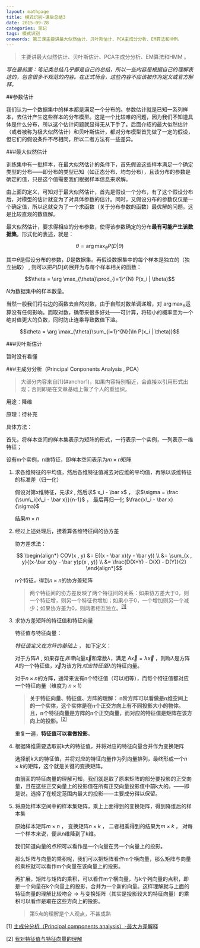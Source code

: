 ```yaml
---
layout: mathpage
title: 模式识别-课后总结3
date: 2015-09-28
categories: 笔记
tags: 模式识别
onewords: 第三课主要讲最大似然估计、贝叶斯估计、PCA主成分分析、EM算法和HMM。
---
```

> 主要讲最大似然估计、贝叶斯估计、PCA主成分分析、EM算法和HMM 。

*写在最前面：笔记类总结几乎都是自己的总结，所以一些内容是根据自己的理解表达的，包含很多不规范的内容。在正式场合，这些内容不应该被作为定义或官方解释。* 


##参数估计

我们认为一个数据集中的样本都是满足一个分布的。参数估计就是已知一系列样本，去估计产生这些样本的分布模型。这是一个比较难的问题，因为我们不知道具体是什么分布，所以这个估计问题就显得无从下手了。后面介绍的最大似然估计（或者被称为极大似然估计）和贝叶斯估计，都对分布模型首先做了一定的假设，但它们的假设条件不尽相同，所以二者方法有一些差异。

###最大似然估计

训练集中有一批样本，在最大似然估计的条件下，首先假设这些样本满足一个确定类型的分布——即分布的类型已知（如正态分布、均匀分布），且该分布的参数是确定的值，只是这个值需要我们根据样本信息来求解。

由上面的定义，可知对于最大似然估计，首先是假设一个分布，有了这个假设分布后，对模型的估计就变为了对具体参数的估计。同时，又假设分布的参数仅仅是一个确定值，所以这就变为了一个求函数（关于分布参数的函数）最优解的问题。这是比较直观的数值解。

最大似然估计，要求得相应的分布参数，使得该参数确定的分布**最有可能产生该数据集**。形式化的表述，就是：

$$\theta = \arg \max_{\theta}P(D | \theta)$$

其中$\theta$是假设分布的参数，$D$是数据集。再假设数据集中的每个样本是独立的（独立抽取） , 则可以把$P(D \| \theta)$展开为与每个样本相关的函数：

$$\theta = \arg \max_{\theta}\prod_{i=1}^{N} P(x_i | \theta)$$

$N$为数据集中的样本数量。

当然一般我们将右边的函数去自然对数，由于自然对数单调递增，对 $\arg \max_{\theta}$运算没有任何影响。而取对数，确带来很多好处——可计算，将较小的概率变为一个绝对值更大的负数，同时防止连乘导致数值下溢。

$$\theta = \arg \max_{\theta}\sum_{i=1}^{N}{\ln P(x_i | \theta)}$$

###贝叶斯估计

暂时没有看懂

###主成分分析（Principal Conponents Analysis , PCA）

> 大部分内容来自\[1\](#anchor1)，如果内容特别相近，会直接以引用形式出现；否则即是在文章基础上做了个人的重组织。

用途：降维

原理：待补充

具体方法：

首先，将样本空间的样本集表示为矩阵的形式，一行表示一个实例，一列表示一维特征；

设有m个实例，n维特征，即样本空间表示为$m \times n$矩阵

1. 求各维特征的平均值，然后各维特征值减去对应维的平均值，再除以该维特征的标准差（归一化）

    假设对第x维特征，先求$\bar x$ , 然后求$ x_i - \bar x$ ， 求$\sigma = \frac {\sum\_i{x\_i - \bar x}}{n-1}$ ， 最后再归一化 $\frac{x\_i - \bar x}{\sigma}$

    结果$m \times n$

2. 经过上述处理后，接着算各维特征间的协方差

    协方差求法：

     $$
    \begin{align*}
    COV(x , y) &= E((x - \bar x)(y - \bar y)) \\
               &= \sum_{x , y}{(x-\bar x)(y - \bar y)p(x , y)} \\
               &= \frac{D(X+Y) - D(X) - D(Y)}{2}
    \end{align*}$$

    n个特征，得到$n \times n$的协方差矩阵

    > 两个特征间的协方差反映了两个特征间的关系：如果协方差大于0，则一个特征增，则另一个特征也增加；如果小于0，一个增加则另一个减少；如果协方差为0，则两者相互独立。<sup><a href="#anchor1">[1]</a></sup>

3. 求协方差矩阵的特征值和特征向量
    
    特征值与特征向量：

    *特征值定义在方阵的基础上* ， 如下定义：

    对于方阵$A$ , 如果存在*非零*向量$\vec x$和常数$\lambda$，满足 $A \vec x = \lambda \vec x$ ，则称$\lambda$是方阵$A$的一个特征值，$\vec x$为该方阵*对应特征值*$\lambda$的特征向量。

    对于$n \times n$的方阵，通常来说有n个特征值（可以相等），而每个特征值都对应一个特征向量（维度为 $n \times 1$）

    > **关于特征向量、特征值、方阵的理解： n阶方阵可以看做是n维空间上的一个实体，这个实体是在n个正交方向上有不同投影大小的物体。且，n个特征向量是方阵的n个正交向量，而对应的特征值是矩阵在该方向上的投影。**<sup><a href="#anchor2">[2]</a></sup>

    重复一遍，**特征值可以看做投影**。

4. 根据降维需要选取前k大的特征值，并将对应的特征向量合并作为变换矩阵

    选择前k大的特征值，并将对应的特征向量作为列向量排列，最终形成一个$n \times k$的矩阵，这个就是关键的变换矩阵。

    由前面的特征向量的理解可知，我们就是取了原来矩阵的部分要投影的正交向量，且在这些正交向量上的投影值在所有正交向量投影值中前k大的。——即是说，选择了在规定范围内最大的投影——主要成分得以保留。

5. 将原始样本空间中的样本集矩阵，乘上上面得到的变换矩阵，得到降维后的样本集

    原始样本矩阵$m \times n$ ， 变换矩阵$n \times k$ ， 二者相乘得到的结果为$m \times k$ ， 对每一个样本来说，便从n维降到了k维。

    我们知道向量的点积可以看作是一个向量在另一个向量上的投影。

    那么矩阵与向量的乘积呢，我们可以把矩阵看作m个横向量，那么矩阵与向量的乘积就可以看作m个向量在该向量上的投影。

    再扩展，矩阵与矩阵的乘积，可以看作m个横向量，与k个列向量的点积，即是一个向量在k个向量上的投影，合并为一个新的向量。这样理解就与上面的特征向量的理解比较吻合 -> 与变换矩阵（其实是投影较大的特征向量）的乘积可以看作是取在这些方向上的投影。

    > 第5点的理解是个人观点，不甚成熟




<span id="anchor1">[1]</span> [主成分分析（Principal components analysis）-最大方差解释](http://www.cnblogs.com/jerrylead/archive/2011/04/18/2020209.html)

<span id="anchor2">[2]</span> [我对特征值与特征向量的理解](http://zisong.me/post/wo-dui-te-zheng-zhi-yu-te-zheng-xiang-liang-de-li-jie)

